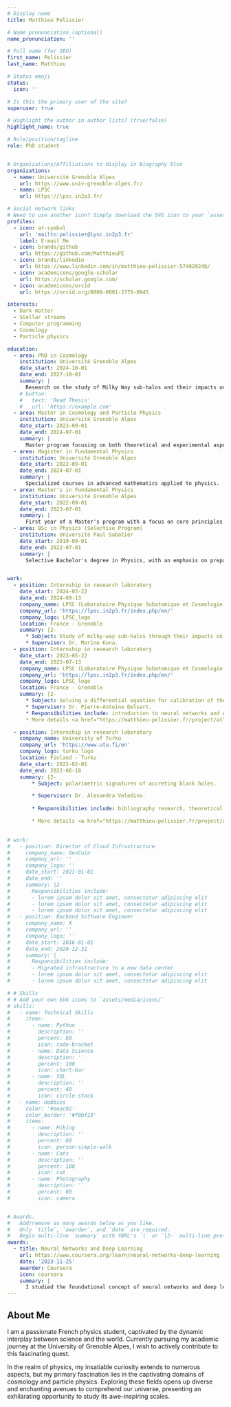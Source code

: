 ```yaml
---
# Display name
title: Matthieu Pelissier

# Name pronunciation (optional)
name_pronunciation: ''

# Full name (for SEO)
first_name: Pelissier
last_name: Matthieu

# Status emoji
status:
  icon: ''

# Is this the primary user of the site?
superuser: true

# Highlight the author in author lists? (true/false)
highlight_name: true

# Role/position/tagline
role: PhD student


# Organizations/Affiliations to display in Biography blox
organizations:
  - name: Université Grenoble Alpes
    url: https://www.univ-grenoble-alpes.fr/
  - name: LPSC
    url: https://lpsc.in2p3.fr/

# Social network links
# Need to use another icon? Simply download the SVG icon to your `assets/media/icons/` folder.
profiles:
  - icon: at-symbol
    url: 'mailto:pelissier@lpsc.in2p3.fr'
    label: E-mail Me
  - icon: brands/github
    url: https://github.com/MatthieuPE
  - icon: brands/linkedin
    url: https://www.linkedin.com/in/matthieu-pelissier-57482924b/
  - icon: academicons/google-scholar
    url: https://scholar.google.com/
  - icon: academicons/orcid
    url: https://orcid.org/0009-0001-2776-0945

interests:
  - Dark matter
  - Stellar streams
  - Computer programming
  - Cosmology
  - Particle physics

education:
  - area: PhD in Cosmology
    institution: Université Grenoble Alpes
    date_start: 2024-10-01
    date_end: 2027-10-01
    summary: |
      Research on the study of Milky Way sub-halos and their impacts on stellar streams.
    # button:
    #   text: 'Read Thesis'
    #   url: 'https://example.com'
  - area: Master in Cosmology and Particle Physics
    institution: Université Grenoble Alpes
    date_start: 2023-09-01
    date_end: 2024-07-01
    summary: |
      Master program focusing on both theoretical and experimental aspects of cosmology and particle physics.
  - area: Magister in Fundamental Physics
    institution: Université Grenoble Alpes
    date_start: 2022-09-01
    date_end: 2024-07-01
    summary: |
      Specialized courses in advanced mathematics applied to physics.
  - area: Master's in Fundamental Physics
    institution: Université Grenoble Alpes
    date_start: 2022-09-01
    date_end: 2023-07-01
    summary: |
      First year of a Master's program with a focus on core principles of fundamental physics.
  - area: BSc in Physics (Selective Program)
    institution: Université Paul Sabatier
    date_start: 2019-09-01
    date_end: 2022-07-01
    summary: |
      Selective Bachelor's degree in Physics, with an emphasis on preparation for a research career.


work:
  - position: Internship in research laboratory
    date_start: 2024-03-22
    date_end: 2024-09-13
    company_name: LPSC (Laboratoire Physique Subatomique et Cosmologie)
    company_url: 'https://lpsc.in2p3.fr/index.php/en/'
    company_logo: LPSC_logo
    location: France - Grenoble
    summary: |2-
      * Subject: Study of milky-way sub-halos through their impacts on stellar streams.
      * Supervisor: Dr. Marine Kuna.  
  - position: Internship in research laboratory
    date_start: 2023-05-22
    date_end: 2023-07-13
    company_name: LPSC (Laboratoire Physique Subatomique et Cosmologie)
    company_url: 'https://lpsc.in2p3.fr/index.php/en/'
    company_logo: LPSC_logo
    location: France - Grenoble
    summary: |2-
      * Subject: Solving a differential equation for calibration of the ATLAS detector via a neural networks.
      * Supervisor: Dr. Pierre-Antoine Delsart.  
      * Responsibilities include: introduction to neural networks and ATLAS detector, modelling (python)
      * More details <a href="https://matthieu-pelissier.fr/project/atlas/">here</a>

  - position: Internship in research laboratory
    company_name: University of Turku
    company_url: 'https://www.utu.fi/en'
    company_logo: turku_logo
    location: Finland - Turku
    date_start: 2022-02-01
    date_end: 2022-06-18
    summary: |2-
        * Subject: polarimetric signatures of accreting black holes.

        * Supervisor: Dr. Alexandra Veledina.  
        
        * Responsibilities include: bibliography research, theoretical study, modelling (python).

        * More details <a href="https://matthieu-pelissier.fr/project/accretiondisk/">here</a>
    

# work:
#   - position: Director of Cloud Infrastructure
#     company_name: GenCoin
#     company_url: ''
#     company_logo: ''
#     date_start: 2021-01-01
#     date_end: ''
#     summary: |2-
#       Responsibilities include:
#       - lorem ipsum dolor sit amet, consectetur adipiscing elit
#       - lorem ipsum dolor sit amet, consectetur adipiscing elit
#       - lorem ipsum dolor sit amet, consectetur adipiscing elit
#   - position: Backend Software Engineer
#     company_name: X
#     company_url: ''
#     company_logo: ''
#     date_start: 2016-01-01
#     date_end: 2020-12-31
#     summary: |
#       Responsibilities include:
#       - Migrated infrastructure to a new data center
#       - lorem ipsum dolor sit amet, consectetur adipiscing elit
#       - lorem ipsum dolor sit amet, consectetur adipiscing elit

# # Skills
# # Add your own SVG icons to `assets/media/icons/`
# skills:
#   - name: Technical Skills
#     items:
#       - name: Python
#         description: ''
#         percent: 80
#         icon: code-bracket
#       - name: Data Science
#         description: ''
#         percent: 100
#         icon: chart-bar
#       - name: SQL
#         description: ''
#         percent: 40
#         icon: circle-stack
#   - name: Hobbies
#     color: '#eeac02'
#     color_border: '#f0bf23'
#     items:
#       - name: Hiking
#         description: ''
#         percent: 60
#         icon: person-simple-walk
#       - name: Cats
#         description: ''
#         percent: 100
#         icon: cat
#       - name: Photography
#         description: ''
#         percent: 80
#         icon: camera


# Awards.
#   Add/remove as many awards below as you like.
#   Only `title`, `awarder`, and `date` are required.
#   Begin multi-line `summary` with YAML's `|` or `|2-` multi-line prefix and indent 2 spaces below.
awards:
  - title: Neural Networks and Deep Learning
    url: https://www.coursera.org/learn/neural-networks-deep-learning
    date: '2023-11-25'
    awarder: Coursera
    icon: coursera
    summary: |
      I studied the foundational concept of neural networks and deep learning. By the end, I was familiar with the significant technological trends driving the rise of deep learning; build, train, and apply fully connected deep neural networks; implement efficient (vectorized) neural networks; identify key parameters in a neural network’s architecture; and apply deep learning to your own applications.
---
```


## About Me

I am a passionate French physics student, captivated by the dynamic interplay between science and the world. Currently pursuing my academic journey at the University of Grenoble Alpes, I wish to actively contribute to this fascinating quest.

In the realm of physics, my insatiable curiosity extends to numerous aspects, but my primary fascination lies in the captivating domains of cosmology and particle physics. Exploring these fields opens up diverse and enchanting avenues to comprehend our universe, presenting an exhilarating opportunity to study its awe-inspiring scales.